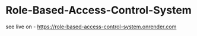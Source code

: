 # Role-Based-Access-Control-System

see live on - https://role-based-access-control-system.onrender.com

